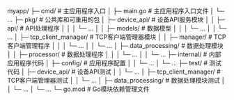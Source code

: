 myapp/
├─ cmd/                        # 主应用程序入口
│   ├─ main.go                 # 主应用程序入口文件
│   └─ ...
├─ pkg/                        # 公共库和可重用的包
│   ├─ device_api/              # 设备API服务模块
│   │   ├─ api/                 # API处理程序
│   │   │   └─ ...
│   │   ├─ models/              # 数据模型
│   │   │   └─ ...
│   │   └─ ...
│   ├─ tcp_client_manager/      # TCP客户端管理器模块
│   │   ├─ manager/             # TCP客户端管理程序
│   │   │   └─ ...
│   │   └─ ...
│   ├─ data_processing/         # 数据处理模块
│   │   ├─ processor/           # 数据处理程序
│   │   │   └─ ...
│   │   └─ ...
├─ internal/                    # 内部应用程序代码
│   ├─ config/                  # 应用程序配置
│   │   └─ ...
│   └─ ...
├─ test/                        # 测试代码
│   ├─ device_api/              # 设备API测试
│   │   └─ ...
│   ├─ tcp_client_manager/      # TCP客户端管理器测试
│   │   └─ ...
│   ├─ data_processing/         # 数据处理模块测试
│   │   └─ ...
│   └─ ...
└─ go.mod                       # Go模块依赖管理文件
